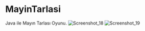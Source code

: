 # MayinTarlasi
Java ile Mayın Tarlası Oyunu.
![Screenshot_18](https://user-images.githubusercontent.com/41691766/108553688-1c7dc500-7304-11eb-94c2-b0fcb509828b.png)
![Screenshot_19](https://user-images.githubusercontent.com/41691766/108553690-1d165b80-7304-11eb-8e35-677a83e05015.png)
